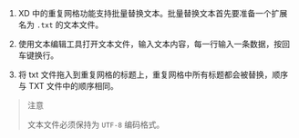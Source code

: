 1.  XD 中的重复网格功能支持批量替换文本。批量替换文本首先要准备一个扩展名为 `.txt` 的文本文件。

2.  使用文本编辑工具打开文本文件，输入文本内容，每一行输入一条数据，按回车键换行。

3.  将 txt 文件拖入到重复网格的标题上，重复网格中所有标题都会被替换，顺序与 TXT 文件中的顺序相同。

>   注意
>
>   文本文件必须保持为 `UTF-8` 编码格式。


